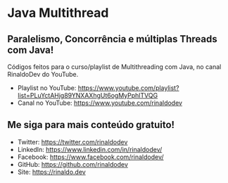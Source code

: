 # Java Multithread

## Paralelismo, Concorrência e múltiplas Threads com Java!

Códigos feitos para o curso/playlist de Multithreading com Java, no canal RinaldoDev do YouTube.

* Playlist no YouTube: https://www.youtube.com/playlist?list=PLuYctAHjg89YNXAXhgUt6ogMyPphlTVQG
* Canal no YouTube: https://www.youtube.com/rinaldodev

## Me siga para mais conteúdo gratuito!

* Twitter: https://twitter.com/rinaldodev
* LinkedIn: https://www.linkedin.com/in/rinaldodev/
* Facebook: https://www.facebook.com/rinaldodev/
* GitHub: https://github.com/rinaldodev
* Site: https://rinaldo.dev
